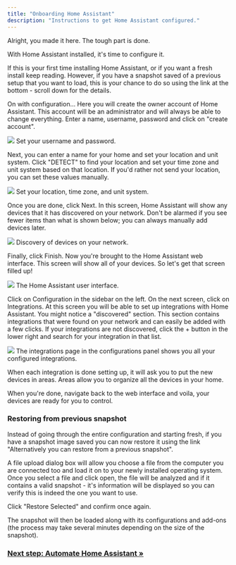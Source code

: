 ```yaml
---
title: "Onboarding Home Assistant"
description: "Instructions to get Home Assistant configured."
---
```


Alright, you made it here. The tough part is done.

With Home Assistant installed, it's time to configure it. 

If this is your first time installing Home Assistant, or if you want a fresh install keep reading. However, if you have a snapshot saved of a previous setup that you want to load, this is your chance to do so using the link at the bottom - scroll down for the details.

On with configuration... Here you will create the owner account of Home Assistant. This account will be an administrator and will always be able to change everything. Enter a name, username, password and click on "create account".

<p class='img'>
<img src='/images/getting-started/username_or_restore_snapshot.png' />
Set your username and password.
</p>

Next, you can enter a name for your home and set your location and unit system. Click "DETECT" to find your location and set your time zone and unit system based on that location. If you'd rather not send your location, you can set these values manually.

<p class='img'>
<img src='/images/getting-started/location.png' />
Set your location, time zone, and unit system.
</p>

Once you are done, click Next. In this screen, Home Assistant will show any devices that it has discovered on your network. Don't be alarmed if you see fewer items than what is shown below; you can always manually add devices later.

<p class='img'>
<img src='/images/getting-started/devices.png' />
Discovery of devices on your network.
</p>

Finally, click Finish. Now you're brought to the Home Assistant web interface. This screen will show all of your devices. So let's get that screen filled up!

<p class='img'>
<img src='/images/getting-started/lovelace.png' />
The Home Assistant user interface.
</p>

Click on Configuration in the sidebar on the left. On the next screen, click on Integrations. At this screen you will be able to set up integrations with Home Assistant. You might notice a "discovered" section. This section contains integrations that were found on your network and can easily be added with a few clicks. If your integrations are not discovered, click the + button in the lower right and search for your integration in that list.

<p class='img'>
<img src='/images/getting-started/integrations.png' />
The integrations page in the configurations panel shows you all your configured integrations.
</p>

When each integration is done setting up, it will ask you to put the new devices in areas. Areas allow you to organize all the devices in your home.

When you're done, navigate back to the web interface and voila, your devices are ready for you to control.

### Restoring from previous snapshot

Instead of going through the entire configuration and starting fresh, if you have a snapshot image saved you can now restore it using the link "Alternatively you can restore from a previous snapshot".

A file upload dialog box will allow you choose a file from the computer you are connected too and load it on to your newly installed operating system. Once you select a file and click open, the file will be analyzed and if it contains a valid snapshot - it's information will be displayed so you can verify this is indeed the one you want to use. 

Click "Restore Selected" and confirm once again.

The snapshot will then be loaded along with its configurations and add-ons (the process may take several minutes depending on the size of the snapshot).


### [Next step: Automate Home Assistant &raquo;](/getting-started/automation/)
